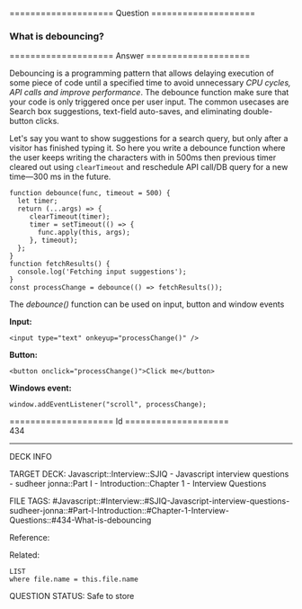 ==================== Question ====================  

### What is debouncing?  

==================== Answer ====================  

Debouncing is a programming pattern that allows delaying execution of some piece of code until a specified time to avoid unnecessary _CPU cycles, API calls and improve performance_. The debounce function make sure that your code is only triggered once per user input. The common usecases are Search box suggestions, text-field auto-saves, and eliminating double-button clicks.

Let's say you want to show suggestions for a search query, but only after a visitor has finished typing it. So here you write a debounce function where the user keeps writing the characters with in 500ms then previous timer cleared out using `clearTimeout` and reschedule API call/DB query for a new time—300 ms in the future.

<!-- codeblock-start -->
<pre><code class="hljs language-js"><span class="hljs-keyword">function</span> <span class="hljs-title function_">debounce</span>(<span class="hljs-params">func, timeout = <span class="hljs-number">500</span></span>) {
  <span class="hljs-keyword">let</span> timer;
  <span class="hljs-keyword">return</span> <span class="hljs-function">(<span class="hljs-params">...args</span>) =></span> {
     <span class="hljs-built_in">clearTimeout</span>(timer);
     timer = <span class="hljs-built_in">setTimeout</span>(<span class="hljs-function">() =></span> {
       func.<span class="hljs-title function_">apply</span>(<span class="hljs-variable language_">this</span>, args);
     }, timeout);
  };
}
<span class="hljs-keyword">function</span> <span class="hljs-title function_">fetchResults</span>(<span class="hljs-params"></span>) {
  <span class="hljs-variable language_">console</span>.<span class="hljs-title function_">log</span>(<span class="hljs-string">'Fetching input suggestions'</span>);
}
<span class="hljs-keyword">const</span> processChange = <span class="hljs-title function_">debounce</span>(<span class="hljs-function">() =></span> <span class="hljs-title function_">fetchResults</span>());
</code></pre>
<!-- codeblock-end -->

The _debounce()_ function can be used on input, button and window events

**Input:**

<!-- codeblock-start -->
<pre><code class="hljs language-html"><span class="hljs-tag">&#x3C;<span class="hljs-name">input</span> <span class="hljs-attr">type</span>=<span class="hljs-string">"text"</span> <span class="hljs-attr">onkeyup</span>=<span class="hljs-string">"processChange()"</span> /></span>
</code></pre>
<!-- codeblock-end -->

**Button:**

<!-- codeblock-start -->
<pre><code class="hljs language-html"><span class="hljs-tag">&#x3C;<span class="hljs-name">button</span> <span class="hljs-attr">onclick</span>=<span class="hljs-string">"processChange()"</span>></span>Click me<span class="hljs-tag">&#x3C;/<span class="hljs-name">button</span>></span>
</code></pre>
<!-- codeblock-end -->

**Windows event:**

<!-- codeblock-start -->
<pre><code class="hljs language-html">window.addEventListener("scroll", processChange);
</code></pre>
<!-- codeblock-end -->

==================== Id ====================  
434

---

DECK INFO

TARGET DECK: Javascript::Interview::SJIQ - Javascript interview questions - sudheer jonna::Part I - Introduction::Chapter 1 - Interview Questions

FILE TAGS: #Javascript::#Interview::#SJIQ-Javascript-interview-questions-sudheer-jonna::#Part-I-Introduction::#Chapter-1-Interview-Questions::#434-What-is-debouncing

Reference:

Related:

```dataview
LIST
where file.name = this.file.name
```

QUESTION STATUS: Safe to store
